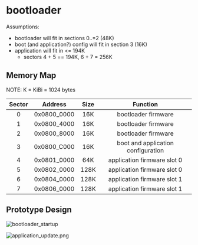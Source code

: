 # bootloader

Assumptions:
* bootloader will fit in sections 0..=2 (48K)
* boot (and application?) config will fit in section 3 (16K)
* application will fit in <= 194K 
  - sectors 4 + 5 == 194K, 6 + 7 = 256K

## Memory Map

NOTE: K = KiBi = 1024 bytes

| Sector | Address     | Size  | Function |
| :---:  | :---:       | :---: | :---:    |
| 0      | 0x0800_0000 | 16K   | bootloader firmware |
| 1      | 0x0800_4000 | 16K   | bootloader firmware |
| 2      | 0x0800_8000 | 16K   | bootloader firmware |
| 3      | 0x0800_C000 | 16K   | boot and application configuration |
| 4      | 0x0801_0000 | 64K   | application firmware slot 0 |
| 5      | 0x0802_0000 | 128K  | application firmware slot 0 |
| 6      | 0x0804_0000 | 128K  | application firmware slot 1 |
| 7      | 0x0806_0000 | 128K  | application firmware slot 1 |

## Prototype Design

![bootloader_startup](doc/bootloader_startup.png)

![application_update.png](doc/application_update.png)
